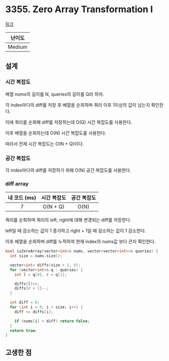 # 3355. Zero Array Transformation I

[링크](https://leetcode.com/problems/zero-array-transformation-i/description/)

| 난이도 |
| :----: |
| Medium |

## 설계

### 시간 복잡도

배열 nums의 길이를 N, queries의 길이를 Q라 하자.

각 index마다의 diff를 저장 후 배열을 순회하며 쿼리 이후 1이상의 값이 남는지 확인한다.

이에 쿼리를 순회해 diff를 저장하는데 O(Q) 시간 복잡도를 사용한다.

이후 배열을 순회하는데 O(N) 시간 복잡도를 사용한다.

따라서 전체 시간 복잡도는 O(N + Q)이다.

### 공간 복잡도

각 index마다의 diff를 저장하기 위해 O(N) 공간 복잡도를 사용한다.

### diff array

| 내 코드 (ms) | 시간 복잡도 | 공간 복잡도 |
| :----------: | :---------: | :---------: |
|      7       |  O(N + Q)   |    O(N)     |

쿼리를 순회하며 쿼리의 left, right에 대해 변경되는 diff를 저장한다.

left일 때 감소하는 값이 1 증가하고 right + 1일 때 감소하는 값이 1 감소한다.

이후 배열을 순회하며 diff를 누적하여 현재 index의 nums값 보다 큰지 확인한다.

```cpp
bool isZeroArray(vector<int>& nums, vector<vector<int>>& queries) {
  int size = nums.size();

  vector<int> diffs(size + 1, 0);
  for (vector<int>& q : queries) {
    int l = q[0], r = q[1];

    diffs[l]++;
    diffs[r + 1]--;
  }

  int diff = 0;
  for (int i = 0; i < size; i++) {
    diff += diffs[i];

    if (nums[i] > diff) return false;
  }
  return true;
}
```

## 고생한 점
